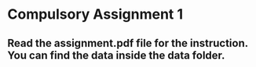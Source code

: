 # Compulsory Assignment 1

## Read the assignment.pdf file for the instruction. You can find the data inside the data folder.

